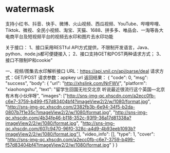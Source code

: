 # watermask
支持小红书、抖音、快手、微博、火山视频、西瓜视频、YouTube、哔哩哔哩、Tiktok、微视、全民小视频、淘宝、天猫、1688、拼多多、唯品会、一淘等各大电商平台及短视频平台的视频去水印和图片去水印功能

关于接口：
1、接口采用RESTful API方式提供，不限制开发语言，Java、python、node.js都可便捷接入；
2、接口支持GET和POST两种请求方式；
3、接口不限制IP和cookie”

一、视频/图集去水印解析接口
URL：https://api.vnil.cn/api/parse/deal
请求方式：GET/POST
请求参数：appkey url
返回结果：
{
	"code": 0,
	"msg": "success",
	"body": {
		"url": "http://xhslink.com/NrFWV",
		"platform": "xiaohongshu",
		"text": "留学生回国无社交北京 听说最近很流行这个英国—北京有木有小伙伴呀",
		"images": ["http://sns-img-qc.xhscdn.com/a2ecc0fb-c6e7-3759-b499-f57d83404bf4?imageView2/2/w/1080/format.jpg", "http://sns-img-qc.xhscdn.com/2382fb3b-6e94-34f5-b2da-0807b7f1e35c?imageView2/2/w/1080/format.jpg", "http://sns-img-qc.xhscdn.com/4b34fe46-b118-352c-93f9-36a17d81338a?imageView2/2/w/1080/format.jpg", "http://sns-img-qc.xhscdn.com/607c9470-96f0-328c-a4d9-4b93eeb1093b?imageView2/2/w/1080/format.jpg"],
		"video_info": [],
		"type": 1,
		"cover": "http://sns-img-qc.xhscdn.com/a2ecc0fb-c6e7-3759-b499-f57d83404bf4?imageView2/2/w/1080/format.jpg"
	}
}
